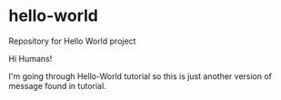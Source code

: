 # hello-world
Repository for Hello World project

Hi Humans!

I'm going through Hello-World tutorial so this is just another version of message found in tutorial.
